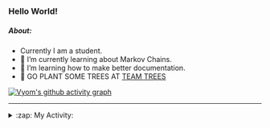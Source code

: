 ### Hello World!

##### About:
- Currently I am a student.
- 🌱 I’m currently learning about Markov Chains.
- 🌱 I’m learning how to make better documentation.
- 🌱 GO PLANT SOME TREES AT [TEAM TREES](https://teamtrees.org/)

[![Vyom's github activity graph](https://activity-graph.herokuapp.com/graph?username=Vyvy-vi)](https://github.com/ashutosh00710/github-readme-activity-graph)

---
<details>
  <summary>:zap: My Activity:</summary>
  
<!--START_SECTION:waka-->
![Code Time](http://img.shields.io/badge/Code%20Time-779%20hrs%201%20min-blue)

**I'm a Night 🦉** 

```text
🌞 Morning    67 commits     ██░░░░░░░░░░░░░░░░░░░░░░░   10.03% 
🌆 Daytime    156 commits    █████░░░░░░░░░░░░░░░░░░░░   23.35% 
🌃 Evening    209 commits    ███████░░░░░░░░░░░░░░░░░░   31.29% 
🌙 Night      236 commits    ████████░░░░░░░░░░░░░░░░░   35.33%

```
📅 **I'm Most Productive on Sunday** 

```text
Monday       66 commits     ██░░░░░░░░░░░░░░░░░░░░░░░   9.88% 
Tuesday      110 commits    ████░░░░░░░░░░░░░░░░░░░░░   16.47% 
Wednesday    104 commits    ████░░░░░░░░░░░░░░░░░░░░░   15.57% 
Thursday     84 commits     ███░░░░░░░░░░░░░░░░░░░░░░   12.57% 
Friday       88 commits     ███░░░░░░░░░░░░░░░░░░░░░░   13.17% 
Saturday     66 commits     ██░░░░░░░░░░░░░░░░░░░░░░░   9.88% 
Sunday       150 commits    █████░░░░░░░░░░░░░░░░░░░░   22.46%

```


📊 **This Week I Spent My Time On** 

```text
🔥 Editors: 
VS Code                  24 hrs 10 mins      ███████████████████████░░   92.8% 
Vim                      1 hr 52 mins        █░░░░░░░░░░░░░░░░░░░░░░░░   7.2%

🐱‍💻 Projects: 
uni-webpages             12 hrs 2 mins       ███████████░░░░░░░░░░░░░░   46.22% 
api                      4 hrs 13 mins       ████░░░░░░░░░░░░░░░░░░░░░   16.24% 
CSF                      3 hrs 53 mins       ███░░░░░░░░░░░░░░░░░░░░░░   14.95% 
praise_backend_js        2 hrs 46 mins       ██░░░░░░░░░░░░░░░░░░░░░░░   10.67% 
blog                     2 hrs 3 mins        ██░░░░░░░░░░░░░░░░░░░░░░░   7.89%

```


 Last Updated on 04/05/2022 17:10:57 UTC
<!--END_SECTION:waka-->
</details>
